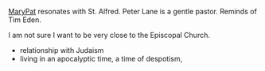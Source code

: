 [MaryPat](MaryPat.md) resonates with St. Alfred. Peter Lane is a gentle pastor. Reminds of Tim Eden.

I am not sure I want to be very close to the Episcopal Church. 

- relationship with Judaism
- living in an apocalyptic time, a time of despotism, 